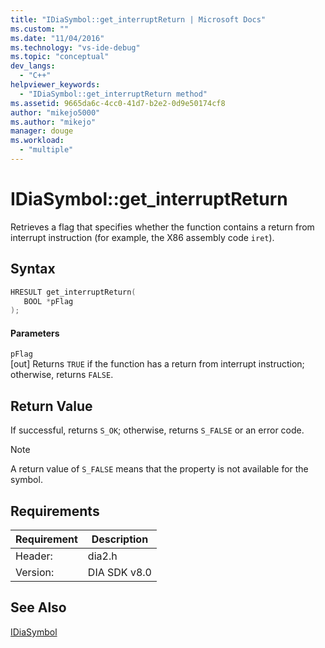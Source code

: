 ```yaml
---
title: "IDiaSymbol::get_interruptReturn | Microsoft Docs"
ms.custom: ""
ms.date: "11/04/2016"
ms.technology: "vs-ide-debug"
ms.topic: "conceptual"
dev_langs: 
  - "C++"
helpviewer_keywords: 
  - "IDiaSymbol::get_interruptReturn method"
ms.assetid: 9665da6c-4cc0-41d7-b2e2-0d9e50174cf8
author: "mikejo5000"
ms.author: "mikejo"
manager: douge
ms.workload: 
  - "multiple"
---
```

# IDiaSymbol::get_interruptReturn
Retrieves a flag that specifies whether the function contains a return from interrupt instruction (for example, the X86 assembly code `iret`).  
  
## Syntax  
  
```C++  
HRESULT get_interruptReturn(  
   BOOL *pFlag  
);  
```  
  
#### Parameters  
 `pFlag`  
 [out] Returns `TRUE` if the function has a return from interrupt instruction; otherwise, returns `FALSE`.  
  
## Return Value  
 If successful, returns `S_OK`; otherwise, returns `S_FALSE` or an error code.  
  
> [!NOTE]
>  A return value of `S_FALSE` means that the property is not available for the symbol.  
  
## Requirements  
  
|Requirement|Description|  
|-----------------|-----------------|  
|Header:|dia2.h|  
|Version:|DIA SDK v8.0|  
  
## See Also  
 [IDiaSymbol](../../debugger/debug-interface-access/idiasymbol.md)